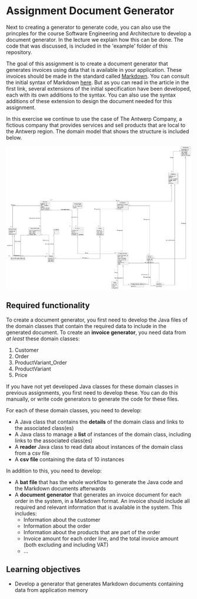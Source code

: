 # Assignment Document Generator

Next to creating a generator to generate code, you can also use the princples for the course Software Engineering and Architecture to develop a document generator.
In the lecture we explain how this can be done.
The code that was discussed, is included in the 'example' folder of this repository.

The goal of this assignment is to create a document generator that generates invoices using data that is available in your application.
These invoices should be made in the standard called [Markdown](https://en.wikipedia.org/wiki/Markdown).
You can consult the initial syntax of Markdown [here](https://daringfireball.net/projects/markdown/syntax).
But as you can read in the article in the first link, several extensions of the initial specification have been developed, each with its own additions to the syntax.
You can also use the syntax additions of these extension to design the document needed for this assignment.

In this exercise we continue to use the case of The Antwerp Company, a fictious company that provides services and sell products that are local to the Antwerp region.
The domain model that shows the structure is included below.

![domainClassModel_TAC](img/TAC_domainClassModel.png)

## Required functionality

To create a document generator, you first need to develop the Java files of the domain classes that contain the required data to include in the generated document.
To create an **invoice generator**, you need data from _at least_ these domain classes:

1. Customer
2. Order
3. ProductVariant_Order
4. ProductVariant
5. Price

If you have not yet developed Java classes for these domain classes in previous assignments, you first need to develop these.
You can do this manually, or write code generators to generate the code for these files. 

For each of these domain classes, you need to develop:

- A Java class that contains the **details** of the domain class and links to the associated class(es)
- A Java class to manage a **list** of instances of the domain class, including links to the associated class(es)
- A **reader** Java class to read data about instances of the domain class from a csv file
- A **csv file** containing the data of 10 instances

In addition to this, you need to develop:

- A **bat file** that has the whole workflow to generate the Java code and the Markdown documents afterwards
- A **document generator** that generates an invoice document for each order in the system, in a Markdown format. An invoice should include all required and relevant information that is available in the system. This includes:
  - Information about the customer
  - Information about the order
  - Information about the products that are part of the order
  - Invoice amount for each order line, and the total invoice amount (both excluding and including VAT)
  - ...

## Learning objectives

- Develop a generator that generates Markdown documents containing data from application memory